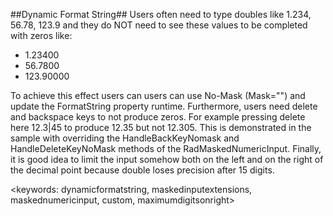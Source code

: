 ##Dynamic Format String##
Users often need to type doubles like 1.234, 56.78, 123.9 and they do NOT need to see these values to be completed with zeros like:

* 1.23400
* 56.7800
* 123.90000

To achieve this effect users can users can use No-Mask (Mask="") and update the FormatString property runtime. Furthermore, users need delete and backspace keys to not produce zeros.
For example pressing delete here 12.3|45 to produce 12.35 but not 12.305. This is demonstrated in the sample with overriding the HandleBackKeyNomask and HandleDeleteKeyNoMask methods of the RadMaskedNumericInput.
Finally, it is good idea to limit the input somehow both on the left and on the right of  the decimal point because double loses precision after 15 digits.

<keywords: dynamicformatstring, maskedinputextensions, maskednumericinput, custom, maximumdigitsonright>